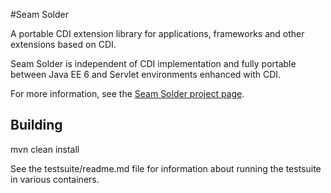 #Seam Solder

A portable CDI extension library for applications, frameworks and other
extensions based on CDI.

Seam Solder is independent of CDI implementation and fully portable between
Java EE 6 and Servlet environments enhanced with CDI.

For more information, see the [Seam Solder project page](http://seamframework.org/Seam3/Solder).

## Building

   mvn clean install

See the testsuite/readme.md file for information about running the testsuite in various containers.

